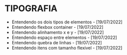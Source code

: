 # TIPOGRAFIA
- Entendendo os dois tipos de elementos - [19/07/2022]
- Entendendo flexbox container - [19/07/2022]
- Entendendo alinhamento x e y - [19/07/2022]
- Entendendo espaço entre elementos - [19/07/2022]
- Entendendo quebra de linhas - [19/07/2022]
- Entendendo itens com tamanho flexivel - [19/07/2022]